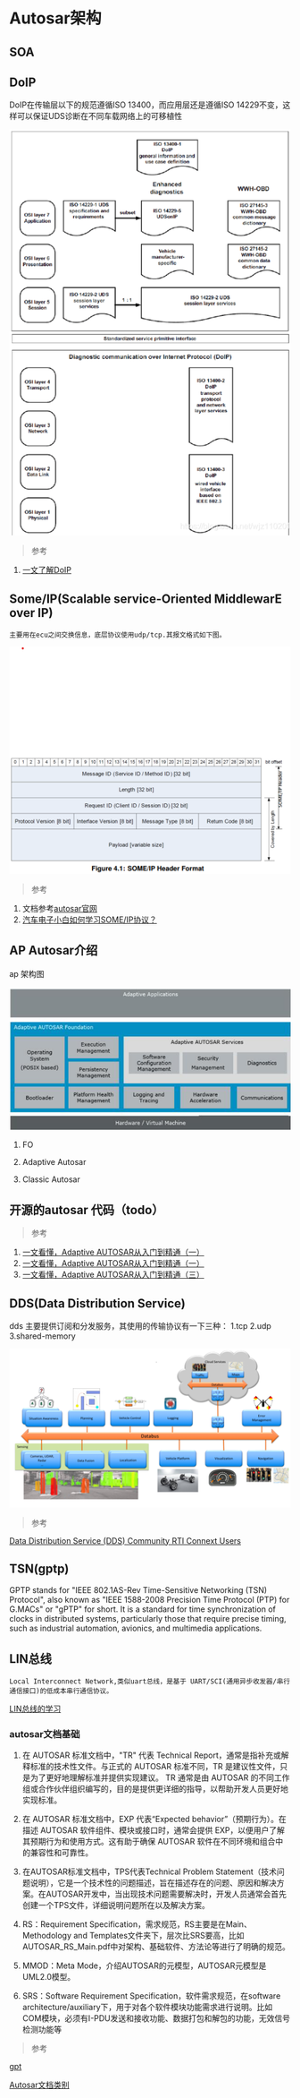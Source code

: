 # Autosar架构



## SOA



## DoIP

DoIP在传输层以下的规范遵循ISO 13400，而应用层还是遵循ISO 14229不变，这样可以保证UDS诊断在不同车载网络上的可移植性

![ISO7层网络](../pic/doc/autosar/doip.png)

> 参考
 1. [一文了解DoIP](https://blog.csdn.net/wjz110201/article/details/114940052#:~:text=%E5%92%8C%E5%A4%A7%E5%AE%B6%E6%8E%A2%E8%AE%A8%E3%80%82-,DoIP%E6%98%AFDiagnostic%20communication%20over%20Internet%20Protocol%20%E7%9A%84%E7%AE%80%E7%A7%B0%EF%BC%8C%E9%A1%BE%E5%90%8D%E6%80%9D%E4%B9%89,1%E8%BF%99%E5%9B%9B%E5%B1%82%E5%8D%8F%E8%AE%AE%E3%80%82)

## Some/IP(Scalable service-Oriented MiddlewarE over IP)
    
    主要用在ecu之间交换信息，底层协议使用udp/tcp.其报文格式如下图。

![someip header message](../pic/doc/autosar/someip_header.png)

> 参考
1. 文档参考[autosar官网](https://www.autosar.org/search?tx_solr%5Bq%5D=someIp)
2. [汽车电子小白如何学习SOME/IP协议？](https://www.zhihu.com/question/535650389)

## AP Autosar介绍


ap 架构图

![AP Autosar图片](../pic/doc/autosar/ap_autosar.png)

1. FO

2. Adaptive Autosar

3. Classic Autosar

## 开源的autosar 代码（todo）


> 参考

1. [一文看懂，Adaptive AUTOSAR从入门到精通（一）](http://www.uml.org.cn/qiyezjjs/202111054.asp)
2. [一文看懂，Adaptive AUTOSAR从入门到精通（一）](https://www.suncve.com/adaptive-autosar-from-introduction-to-mastery-2/)
3. [一文看懂，Adaptive AUTOSAR从入门到精通（三）](http://www.uml.org.cn/qiyezjjs/202111084.asp?artid=24618)

## DDS(Data Distribution Service)


dds 主要提供订阅和分发服务，其使用的传输协议有一下三种：
1.tcp 2.udp 3.shared-memory

![DDS应用实列图](../pic/doc/autosar/databus.png)


> 参考

[Data Distribution Service (DDS) Community RTI Connext Users](https://community.rti.com/glossary-term/databus)
## TSN(gptp)

GPTP stands for "IEEE 802.1AS-Rev Time-Sensitive Networking (TSN) Protocol", also known as "IEEE 1588-2008 Precision Time Protocol (PTP) for G.MACs" or "gPTP" for short. It is a standard for time synchronization of clocks in distributed systems, particularly those that require precise timing, such as industrial automation, avionics, and multimedia applications.

## LIN总线
    Local Interconnect Network,类似uart总线，是基于 UART/SCI(通用异步收发器/串行通信接口)的低成本串行通信协议。

[LIN总线的学习](https://blog.csdn.net/zz56z56/article/details/95034165#:~:text=%E6%80%BB%E7%BA%BF%E7%9A%84%E5%AD%A6%E4%B9%A0-,LIN%E4%BB%8B%E7%BB%8DLIN%20%E6%98%AFLocal%20Interconnect%20Network%20%E7%9A%84%E7%BC%A9%E5%86%99%EF%BC%8C%E6%98%AF,%E5%BA%94%E7%94%A8%E9%83%BD%E4%BD%BF%E7%94%A8LIN%E6%80%BB%E7%BA%BF%E3%80%82)

### autosar文档基础

1. 在 AUTOSAR 标准文档中，"TR" 代表 Technical Report，通常是指补充或解释标准的技术性文件。与正式的 AUTOSAR 标准不同，TR 是建议性文件，只是为了更好地理解标准并提供实现建议。 TR 通常是由 AUTOSAR 的不同工作组或合作伙伴组织编写的，目的是提供更详细的指导，以帮助开发人员更好地实现标准。

2. 在 AUTOSAR 标准文档中，EXP 代表“Expected behavior”（预期行为）。在描述 AUTOSAR 软件组件、模块或接口时，通常会提供 EXP，以便用户了解其预期行为和使用方式。这有助于确保 AUTOSAR 软件在不同环境和组合中的兼容性和可靠性。

3. 在AUTOSAR标准文档中，TPS代表Technical Problem Statement（技术问题说明），它是一个技术性的问题描述，旨在描述存在的问题、原因和解决方案。在AUTOSAR开发中，当出现技术问题需要解决时，开发人员通常会首先创建一个TPS文件，详细说明问题所在以及解决方案。

4. RS：Requirement Specification，需求规范，RS主要是在Main、Methodology and Templates文件夹下，层次比SRS要高，比如AUTOSAR_RS_Main.pdf中对架构、基础软件、方法论等进行了明确的规范。

5. MMOD：Meta Mode，介绍AUTOSAR的元模型，AUTOSAR元模型是UML2.0模型。


6. SRS：Software Requirement Specification，软件需求规范，在software architecture/auxiliary下，用于对各个软件模块功能需求进行说明。比如COM模块，必须有I-PDU发送和接收功能、数据打包和解包的功能，无效信号检测功能等
> 参考

[gpt](https://chat.openai.com/c/52db85d8-2d9d-44e2-9bee-366b50d24b44)

[Autosar文档类别](https://zhuanlan.zhihu.com/p/136575633)